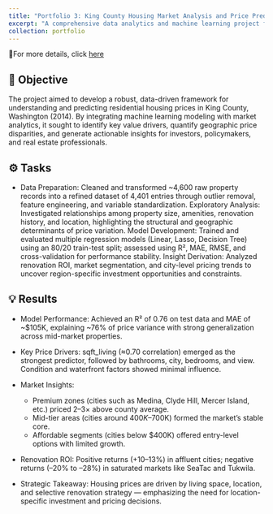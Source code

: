 ```yaml
---
title: "Portfolio 3: King County Housing Market Analysis and Price Prediction: Data-Driven Valuation of Residential Real Estate (USA)"
excerpt: "A comprehensive data analytics and machine learning project focused on residential property valuation in King County, Washington. Leveraging Python and statistical modeling, the study explores key market drivers, price dynamics, and renovation ROI to deliver actionable insights for investors, policymakers, and real estate professionals. <br/><img src='/images/Renovation Premium by City (%) with P-values.png'>"
collection: portfolio
---
```


📎For more details, click [here](https://github.com/Danny-NG-9999/Academic-and-Personal-Projects/tree/main/Data%20Analysis/House%20Price%20Prediction)


## 🎯 Objective

The project aimed to develop a robust, data-driven framework for understanding and predicting residential housing prices in King County, Washington (2014). By integrating machine learning modeling with market analytics, it sought to identify key value drivers, quantify geographic price disparities, and generate actionable insights for investors, policymakers, and real estate professionals.

## ⚙️ Tasks
- Data Preparation: Cleaned and transformed ~4,600 raw property records into a refined dataset of 4,401 entries through outlier removal, feature engineering, and variable standardization.
Exploratory Analysis: Investigated relationships among property size, amenities, renovation history, and location, highlighting the structural and geographic determinants of price variation.
Model Development: Trained and evaluated multiple regression models (Linear, Lasso, Decision Tree) using an 80/20 train-test split; assessed using R², MAE, RMSE, and cross-validation for performance stability.
Insight Derivation: Analyzed renovation ROI, market segmentation, and city-level pricing trends to uncover region-specific investment opportunities and constraints.

## 💡 Results
- Model Performance: Achieved an R² of 0.76 on test data and MAE of ~$105K, explaining ~76% of price variance with strong generalization across mid-market properties.
- Key Price Drivers: sqft_living (≈0.70 correlation) emerged as the strongest predictor, followed by bathrooms, city, bedrooms, and view. Condition and waterfront factors showed minimal influence.
- Market Insights:
    - Premium zones (cities such as Medina, Clyde Hill, Mercer Island, etc.) priced 2–3× above county average.
    - Mid-tier areas (cities around $400K–$700K) formed the market’s stable core.
    - Affordable segments (cities below $400K) offered entry-level options with limited growth.

- Renovation ROI: Positive returns (+10–13%) in affluent cities; negative returns (–20% to –28%) in saturated markets like SeaTac and Tukwila.
- Strategic Takeaway: Housing prices are driven by living space, location, and selective renovation strategy — emphasizing the need for location-specific investment and pricing decisions.